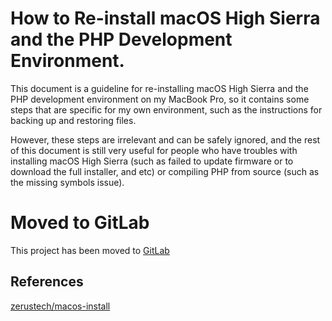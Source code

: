 # How to Re-install macOS High Sierra and the PHP Development Environment.
This document is a guideline for re-installing macOS High Sierra and the PHP
development environment on my MacBook Pro, so it contains some steps that are
specific for my own environment, such as the instructions for backing up and
restoring files. 

However, these steps are irrelevant and can be safely ignored, and the rest of
this document is still very useful for people who have troubles with installing
macOS High Sierra (such as failed to update firmware or to download the full
installer, and etc) or compiling PHP from source (such as the missing symbols
issue).

# Moved to GitLab #
This project has been moved to [GitLab][1]

## References
[zerustech/macos-install][1]

 [1]: https://gitlab.com/zerustech/macos-install "zerustech/macos-install"
